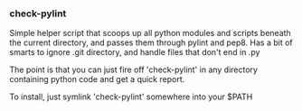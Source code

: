 ### check-pylint

Simple helper script that scoops up all python modules and scripts beneath
the current directory, and passes them through pylint and pep8. Has a bit
of smarts to ignore .git directory, and handle files that don't end in .py

The point is that you can just fire off 'check-pylint' in any directory
containing python code and get a quick report.

To install, just symlink 'check-pylint' somewhere into your $PATH
